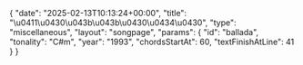 {
    "date": "2025-02-13T10:13:24+00:00",
    "title": "\u0411\u0430\u043b\u043b\u0430\u0434\u0430",
    "type": "miscellaneous",
    "layout": "songpage",
    "params": {
        "id": "ballada",
        "tonality": "C#m",
        "year": "1993",
        "chordsStartAt": 60,
        "textFinishAtLine": 41
    }
}